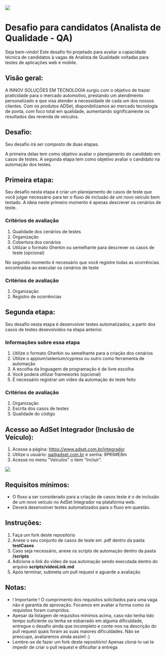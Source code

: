 <img src="https://github.com/adset-innov/adset-qa-desafio/blob/main/adset-integrador.png">

# Desafio para candidatos (Analista de Qualidade - QA)

Seja bem-vindo! Este desafio foi projetado para avaliar a capacidade técnica de candidatos à vagas de Analista de Qualidade voltadas para testes de aplicações web e mobile.

## Visão geral:
A INNOV SOLUÇÕES EM TECNOLOGIA surgiu com o objetivo de trazer praticidade para o mercado automotivo, prestando um atendimento personalizado e que visa atender a necessidade de cada um dos nossos clientes.
Com os produtos ADSet, disponibilizamos ao mercado tecnologia de ponta, com foco total em qualidade, aumentando significamente os resultados das revenda de veículos.

## Desafio:

Seu desafio irá ser composto de duas etapas.

A primeira delas tem como objetivo avaliar o planejamento do candidato em casos de testes. A segunda etapa tem como objetivo avaliar o candidato na automação dos testes.

## Primeira etapa:

Seu desafio nesta etapa é criar um planejamento de casos de teste que você julgar necessário para ter o fluxo de inclusão de um novo veículo bem testado. A ideia neste primeiro momento é apenas descrever os cenários de teste.

### Critérios de avaliação

1. Qualidade dos cenários de testes
2. Organização
3. Cobertura dos cenários
4. Utilizar o formato Gherkin ou semelhante para descrever os casos de teste (opcional)

No segundo momento é necessário que você registre todas as ocorrências encontradas ao executar os cenários de teste

### Critérios de avaliação
1. Organização
2. Registro de ocorrências

## Segunda etapa:

Seu desafio nesta etapa é desenvolver testes automatizados, a partir dos casos de testes desevolvidos na etapa anterior.

### Informações sobre essa etapa

1. Utilize o formato Gherkin ou semelhante para a criação dos cenários
2. Utilize o appium/selenium/cypress ou outro como ferramenta de automação
3. A escolha da linguagem de programação é de livre escolha
4. Você poderá utilizar frameworks (opcional)
5. É necessário registrar um vídeo da automação do teste feito

### Critérios de avaliação

1. Organização
2. Escrita dos casos de testes
3. Qualidade do código

## Acesso ao AdSet Integrador (Inclusão de Veículo):

1. Acesse a página: https://www.adset.com.br/integrador
2. Utilize o usuário: qa@adset.com.br e senha: 9PK6#E8m
3. Acesse no menu "Veículos" o item "Incluir".

<img src="https://github.com/adset-innov/adset-qa-desafio/blob/main/adset-incluir.png">

## Requisitos mínimos:

- O fluxo a ser considerado para a criação de casos teste é o de inclusão de um novo veículo no AdSet Integrador na plataforma web.
- Deverá desenvolver testes automatizados para o fluxo em questão.

## Instruções:

1. Faça um fork deste repositório
2. Anexe o seu conjunto de casos de teste em .pdf dentro da pasta **testCases**
3. Caso seja necessário, anexe os scripts de automação dentro da pasta **/scripts**
4. Adicione o link do vídeo de sua automação sendo executada dentro do arquivo **scripts/videoLink.md**
5. Após terminar, submeta um pull request e aguarde a avaliação

## Notas:

- ! Importante ! O cumprimento dos requisitos solicitados para uma vaga não é garantia de aprovação. Focamos em avaliar a forma como os requisitos foram cumpridos.
- Apesar da listagem de requisitos mínimos acima, caso não tenha tido tempo suficiente ou tenha se esbarrado em alguma dificuldade, entregue o desafio ainda que incompleto e conte-nos na descrição do pull request quais foram as suas maiores dificuldades. Não se preocupe, avaliaremos ainda assim! :)
- Lembre-se de fazer um fork deste repositório! Apenas cloná-lo vai te impedir de criar o pull request e dificultar a entrega
